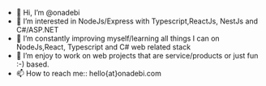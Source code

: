 - 👋 Hi, I’m @onadebi
- 👀 I’m interested in NodeJs/Express with Typescript,ReactJs, NestJs and C#/ASP.NET 
- 🌱 I’m constantly improving myself/learning all things I can on NodeJs,React, Typescript and C# web related stack
- 💞️ I’m enjoy to work on web projects that are service/products or just fun :-) based.
- 📫 How to reach me:: hello{at}onadebi.com

<!---
onadebi/onadebi is a ✨ special ✨ repository because its `README.md` (this file) appears on your GitHub profile.
You can click the Preview link to take a look at your changes.
--->
